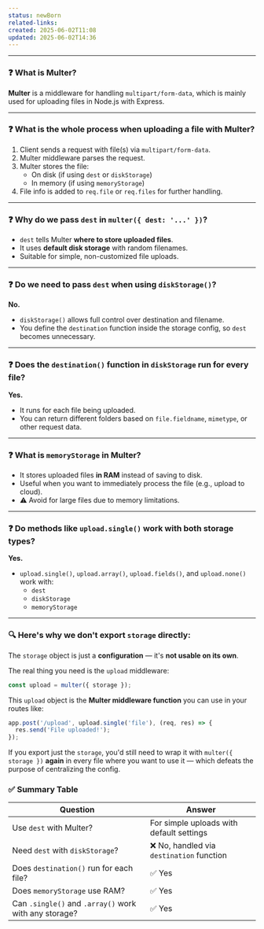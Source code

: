 ```yaml
---
status: newBorn
related-links: 
created: 2025-06-02T11:08
updated: 2025-06-02T14:36
---
```

---

### ❓ What is Multer?
**Multer** is a middleware for handling `multipart/form-data`, which is mainly used for uploading files in Node.js with Express.

---

### ❓ What is the whole process when uploading a file with Multer?
1. Client sends a request with file(s) via `multipart/form-data`.
2. Multer middleware parses the request.
3. Multer stores the file:
   - On disk (if using `dest` or `diskStorage`)
   - In memory (if using `memoryStorage`)
4. File info is added to `req.file` or `req.files` for further handling.

---

### ❓ Why do we pass `dest` in `multer({ dest: '...' })`?
- `dest` tells Multer **where to store uploaded files**.
- It uses **default disk storage** with random filenames.
- Suitable for simple, non-customized file uploads.

---

### ❓ Do we need to pass `dest` when using `diskStorage()`?
**No.**
- `diskStorage()` allows full control over destination and filename.
- You define the `destination` function inside the storage config, so `dest` becomes unnecessary.

---

### ❓ Does the `destination()` function in `diskStorage` run for every file?
**Yes.**
- It runs for each file being uploaded.
- You can return different folders based on `file.fieldname`, `mimetype`, or other request data.

---

### ❓ What is `memoryStorage` in Multer?
- It stores uploaded files **in RAM** instead of saving to disk.
- Useful when you want to immediately process the file (e.g., upload to cloud).
- ⚠️ Avoid for large files due to memory limitations.

---

### ❓ Do methods like `upload.single()` work with both storage types?
**Yes.**
- `upload.single()`, `upload.array()`, `upload.fields()`, and `upload.none()` work with:
  - `dest`
  - `diskStorage`
  - `memoryStorage`

---

### 🔍 Here's why we don't export `storage` directly:

The `storage` object is just a **configuration** — it's **not usable on its own**.

The real thing you need is the `upload` middleware:

```js
const upload = multer({ storage });
```

This `upload` object is the **Multer middleware function** you can use in your routes like:

```js
app.post('/upload', upload.single('file'), (req, res) => {
  res.send('File uploaded!');
});
```

If you export just the `storage`, you'd still need to wrap it with `multer({ storage })` **again** in every file where you want to use it — which defeats the purpose of centralizing the config.

### ✅ Summary Table

| Question                                          | Answer                                                                 |
|--------------------------------------------------|------------------------------------------------------------------------|
| Use `dest` with Multer?                          | For simple uploads with default settings                              |
| Need `dest` with `diskStorage`?                  | ❌ No, handled via `destination` function                              |
| Does `destination()` run for each file?          | ✅ Yes                                                                 |
| Does `memoryStorage` use RAM?                    | ✅ Yes                                                                 |
| Can `.single()` and `.array()` work with any storage? | ✅ Yes                                                             |



